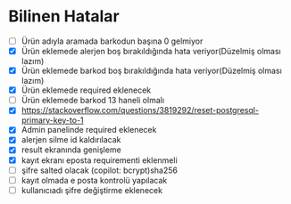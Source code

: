 # Bilinen Hatalar

- [ ] Ürün adıyla aramada barkodun başına 0 gelmiyor
- [x] Ürün eklemede alerjen boş bırakıldığında hata veriyor(Düzelmiş olması lazım)
- [x] Ürün eklemede barkod boş bırakıldığında hata veriyor(Düzelmiş olması lazım)
- [x] Ürün eklemede required eklenecek
- [ ] Ürün eklemede barkod 13 haneli olmalı
- [x] https://stackoverflow.com/questions/3819292/reset-postgresql-primary-key-to-1
- [x] Admin panelinde required eklenecek
- [x] alerjen silme id kaldırılacak
- [x] result ekranında genişleme
- [x] kayıt ekranı eposta requirementi eklenmeli
- [ ] şifre salted olacak (copilot: bcrypt)sha256
- [ ] kayıt olmada e posta kontrolü yapılacak
- [ ] kullanıcıadı şifre değiştirme eklenecek